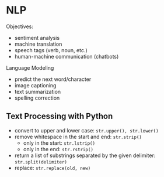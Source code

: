 # NLP

Objectives:
- sentiment analysis
- machine translation
- speech tags (verb, noun, etc.)
- human-machine communication (chatbots)

Language Modeling
- predict the next word/character
- image captioning
- text summarization
- spelling correction

## Text Processing with Python

- convert to upper and lower case: `str.upper(), str.lower()`
- remove whitespace in the start and end: `str.strip()`
  - only in the start: `str.lstrip()`
  - only in the end: `str.rstrip()`
- return a list of substrings separated by the given delimiter: `str.split(delimiter)`
- replace: `str.replace(old, new)`
